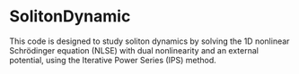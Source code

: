 # SolitonDynamic
This code is designed to study soliton dynamics by solving the 1D nonlinear Schrödinger equation (NLSE) with dual nonlinearity and an external potential, using the Iterative Power Series (IPS) method.
